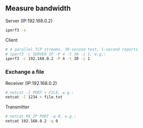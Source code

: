 ## Measure bandwidth

Server (IP:192.168.0.2)

```bash
iperf3 -s
```

Client

```bash
# 4 parallel TCP streams, 30-second test, 1‑second reports
# iperf3 -c SERVER_IP -P 4 -t 30 -i 1, e.g.:
iperf3 -c 192.168.0.2 -P 4 -t 30 -i 1
```

### Exchange a file

Receiver (IP:192.168.0.2)

```bash
# netcat -l PORT > FILE, e.g.:
netcat -l 1234 > file.txt
```

Transmitter

```bash
# netcat RX_IP PORT -q 0, e.g.:
netcat 192.168.0.2 -q 0
```
